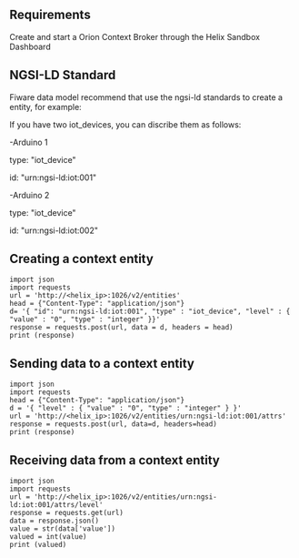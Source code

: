## Requirements

Create and start a Orion Context Broker through the Helix Sandbox Dashboard

## NGSI-LD Standard

Fiware data model recommend that use the ngsi-ld standards to create a entity, for example:

If you have two iot_devices, you can discribe them as follows:

-Arduino 1

type: "iot_device"

id: "urn:ngsi-ld:iot:001"

-Arduino 2

type: "iot_device"

id: "urn:ngsi-ld:iot:002"

## Creating a context entity
```
import json
import requests
url = 'http://<helix_ip>:1026/v2/entities'
head = {"Content-Type": "application/json"}
d= '{ "id": "urn:ngsi-ld:iot:001", "type" : "iot_device", "level" : { "value" : "0", "type" : "integer" }}'
response = requests.post(url, data = d, headers = head)
print (response)
```
## Sending data to a context entity
```
import json
import requests
head = {"Content-Type": "application/json"}   
d = '{ "level" : { "value" : "0", "type" : "integer" } }'
url = 'http://<helix_ip>:1026/v2/entities/urn:ngsi-ld:iot:001/attrs'
response = requests.post(url, data=d, headers=head)
print (response)
```
## Receiving data from a context entity
```
import json
import requests
url = 'http://<helix_ip>:1026/v2/entities/urn:ngsi-ld:iot:001/attrs/level'
response = requests.get(url)
data = response.json()
value = str(data['value'])
valued = int(value)
print (valued)
